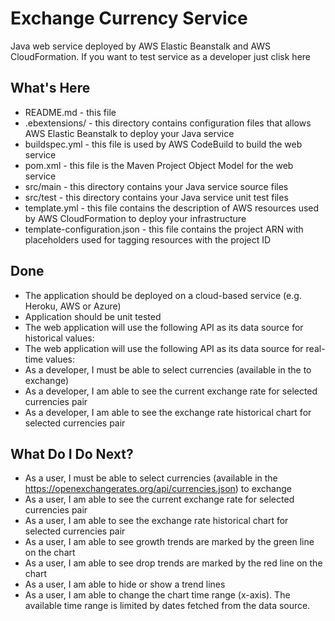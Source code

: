 Exchange Currency Service
==============================================

Java web service deployed by AWS Elastic Beanstalk and AWS CloudFormation. If you want to test service as a developer just clisk here [](http://exchange-servicapp.gre5dcxh5s.us-east-1.elasticbeanstalk.com/swagger-ui.html#)

What's Here
-----------
* README.md - this file
* .ebextensions/ - this directory contains configuration files that
  allows AWS Elastic Beanstalk to deploy your Java service
* buildspec.yml - this file is used by AWS CodeBuild to build the web
  service
* pom.xml - this file is the Maven Project Object Model for the web service
* src/main - this directory contains your Java service source files
* src/test - this directory contains your Java service unit test files
* template.yml - this file contains the description of AWS resources used by AWS
  CloudFormation to deploy your infrastructure
* template-configuration.json - this file contains the project ARN with placeholders used for tagging resources with the project ID

Done
---------------

 - The application should be deployed on a cloud-based service (e.g. Heroku, AWS or Azure)
 - Application should be unit tested
 - The web application will use the following API as its data source for historical values: [](https://www.alphavantage.co/documentation/#fx-daily)
 - The web application will use the following API as its data source for real-time values: [](https://www.alphavantage.co/documentation/#currency-exchange)
 - As a developer, I must be able to select currencies (available in the [](https://openexchangerates.org/api/currencies.json) to exchange)
 - As a developer, I am able to see the current exchange rate for selected currencies pair
 - As a developer, I am able to see the exchange rate historical chart for selected currencies pair


What Do I Do Next?
------------------

 - As a user, I must be able to select currencies (available in the https://openexchangerates.org/api/currencies.json) to exchange
 - As a user, I am able to see the current exchange rate for selected currencies pair
 - As a user, I am able to see the exchange rate historical chart for selected currencies pair
 - As a user, I am able to see growth trends are marked by the green line on the chart
 - As a user, I am able to see drop trends are marked by the red line on the chart
 - As a user, I am able to hide or show a trend lines
 - As a user, I am able to change the chart time range (x-axis). The available time range is limited by dates fetched from the data source.


